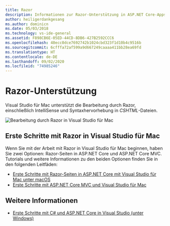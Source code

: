 ```yaml
---
title: Razor
description: Informationen zur Razor-Unterstützung in ASP.NET Core-Apps in Visual Studio für Mac
author: heiligerdankgesang
ms.author: dominicn
ms.date: 05/03/2018
ms.technology: vs-ide-general
ms.assetid: F898CB6E-05ED-44CD-8DB6-427B2592CCC6
ms.openlocfilehash: 40ecc0dce7692742b1024cbd323f1d10b4c9516b
ms.sourcegitcommit: 6cfffa72af599a9d667249caaaa411bb28ea69fd
ms.translationtype: HT
ms.contentlocale: de-DE
ms.lasthandoff: 09/02/2020
ms.locfileid: "74985246"
---
```

# <a name="razor-support"></a>Razor-Unterstützung

Visual Studio für Mac unterstützt die Bearbeitung durch Razor, einschließlich IntelliSense und Syntaxhervorhebung in *CSHTML*-Dateien.

![Bearbeitung durch Razor in Visual Studio für Mac](media/razor-image1.png)

## <a name="getting-started-with-razor-in-visual-studio-for-mac"></a>Erste Schritte mit Razor in Visual Studio für Mac

Wenn Sie mit der Arbeit mit Razor in Visual Studio für Mac beginnen, haben Sie zwei Optionen: Razor-Seiten in ASP.NET Core und ASP.NET Core MVC. Tutorials und weitere Informationen zu den beiden Optionen finden Sie in den folgenden Leitfäden:

- [Erste Schritte mit Razor-Seiten in ASP.NET Core mit Visual Studio für Mac unter macOS](/aspnet/core/tutorials/razor-pages-mac/razor-pages-start?view=aspnetcore-2.1)
- [Erste Schritte mit ASP.NET Core MVC und Visual Studio für Mac](/aspnet/core/tutorials/first-mvc-app-mac/start-mvc?view=aspnetcore-2.1)

## <a name="see-also"></a>Weitere Informationen

- [Erste Schritte mit C# und ASP.NET Core in Visual Studio (unter Windows)](/visualstudio/ide/tutorial-csharp-aspnet-core)
